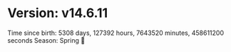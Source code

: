 # Version: v14.6.11
Time since birth: 5308 days, 127392 hours, 7643520 minutes, 458611200 seconds
Season: Spring 🌸
